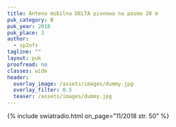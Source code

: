 ```yaml
---
title: Antena mobilna DELTA pionowa na pasmo 20 m
puk_category: B
puk_year: 2018
puk_place: 3
author: 
  - sp2ofs
tagline: ""
layout: puk
proofread: no
classes: wide
header:
  overlay_image: /assets/images/dummy.jpg
  overlay_filter: 0.5
  teaser: /assets/images/dummy.jpg
---
```





{% include swiatradio.html on_page="11/2018 str. 50" %}

 








